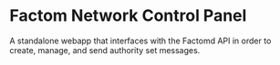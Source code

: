 # Factom Network Control Panel

A standalone webapp that interfaces with the Factomd API in order to create, manage, and send authority set messages.
